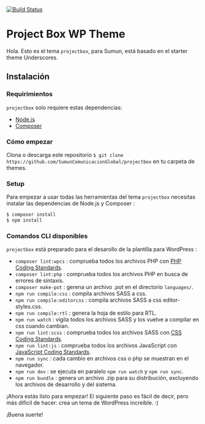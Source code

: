 [![Build Status](https://travis-ci.org/Automattic/_s.svg?branch=master)](https://travis-ci.org/Automattic/_s)

Project Box WP Theme
===

Hola. Esto es el tema `projectbox`, para Sumun, está basado en el starter theme Underscores.

Instalación
---------------

### Requirimientos

`projectbox` solo requiere estas dependencias:

- [Node.js](https://nodejs.org/)
- [Composer](https://getcomposer.org/)

### Cómo empezar

Clona o descarga este repositorio `$ git clone https://github.com/SumunComunicacionGlobal/projectbox` en tu carpeta de themes.

### Setup

Para empezar a usar todas las herramientas del tema `projectbox` necesitas instalar las dependencias de Node.js y Composer :

```sh
$ composer install
$ npm install
```

### Comandos CLI disponibles

`projectbox` está preparado para el desarollo de la plantilla para WordPress :

- `composer lint:wpcs` : comprueba todos los archivos PHP con [PHP Coding Standards](https://developer.wordpress.org/coding-standards/wordpress-coding-standards/php/).
- `composer lint:php` : comprueba todos los archivos PHP en busca de errores de sintaxis.
- `composer make-pot` : gerena un archivo .pot en el directorio `languages/`.
- `npm run compile:css` : compila archivos SASS a css.
- `npm run compile:editorcss` : compila archivos SASS a css editor-styles.css.
- `npm run compile:rtl` : genera la hoja de estilo para RTL.
- `npm run watch` : vigila todos los archivos SASS y los vuelve a compilar en css cuando cambian.
- `npm run lint:scss` : comprueba todos los archivos SASS con [CSS Coding Standards](https://developer.wordpress.org/coding-standards/wordpress-coding-standards/css/).
- `npm run lint:js` : comprueba todos los archivos JavaScript con [JavaScript Coding Standards](https://developer.wordpress.org/coding-standards/wordpress-coding-standards/javascript/).
- `npm run sync` : cada cambio en archivos css o php se muestran en el navegador.
- `npm run dev` : se ejecuta en paralelo `npm run watch` y `npm run sync`.
- `npm run bundle` : genera un archivo .zip para su distribución, excluyendo los archivos de desarrollo y del sistema.

¡Ahora estás listo para empezar! El siguiente paso es fácil de decir, pero más difícil de hacer: crea un tema de WordPress increíble. :)

¡Buena suerte!
